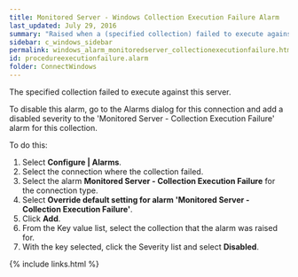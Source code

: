 ```yaml
---
title: ﻿Monitored Server - Windows Collection Execution Failure Alarm
last_updated: July 29, 2016
summary: "Raised when a (specified collection) failed to execute against the server."
sidebar: c_windows_sidebar
permalink: windows_alarm_monitoredserver_collectionexecutionfailure.html
id: procedureexecutionfailure.alarm
folder: ConnectWindows
---
```



<p>The specified collection failed to execute against this server. </p>
<p>To disable this alarm, go to the Alarms dialog for this connection and add a disabled severity to the 'Monitored Server - Collection Execution Failure' alarm for this collection.</p>
<p>To do this:</p>
<ol>
    <li>Select <b>Configure | Alarms</b>.</li>
    <li>Select the connection where the collection failed.</li>
    <li>Select the alarm <strong>Monitored Server - Collection Execution Failure</strong> for the connection type.</li>
    <li>Select <strong>Override default setting for alarm 'Monitored Server - Collection Execution Failure'</strong>.</li>
    <li>Click <strong>Add</strong>.</li>
    <li>From the Key value list, select the collection that the alarm was raised for.</li>
    <li>With the key selected, click the Severity list and select <strong>Disabled</strong>.</li>
</ol>

{% include links.html %}

